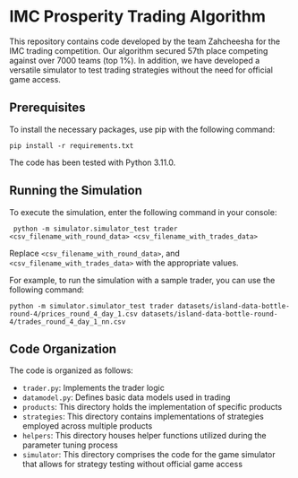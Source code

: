 # IMC Prosperity Trading Algorithm

This repository contains code developed by the team Zahcheesha for the IMC trading competition. Our algorithm secured 57th place competing against over 7000 teams (top 1%). In addition, we have developed a versatile simulator to test trading strategies without the need for official game access.

## Prerequisites

To install the necessary packages, use pip with the following command:

```
pip install -r requirements.txt
```

The code has been tested with Python 3.11.0.

## Running the Simulation

To execute the simulation, enter the following command in your console:

```
 python -m simulator.simulator_test trader <csv_filename_with_round_data> <csv_filename_with_trades_data>
```

Replace  `<csv_filename_with_round_data>`, and `<csv_filename_with_trades_data>` with the appropriate values.

For example, to run the simulation with a sample trader, you can use the following command:

```
python -m simulator.simulator_test trader datasets/island-data-bottle-round-4/prices_round_4_day_1.csv datasets/island-data-bottle-round-4/trades_round_4_day_1_nn.csv 
```

## Code Organization

The code is organized as follows:

- `trader.py`: Implements the trader logic
- `datamodel.py`: Defines basic data models used in trading
- `products`: This directory holds the implementation of specific products
- `strategies`: This directory contains implementations of strategies employed across multiple products
- `helpers`: This directory houses helper functions utilized during the parameter tuning process
- `simulator`: This directory comprises the code for the game simulator that allows for strategy testing without official game access
